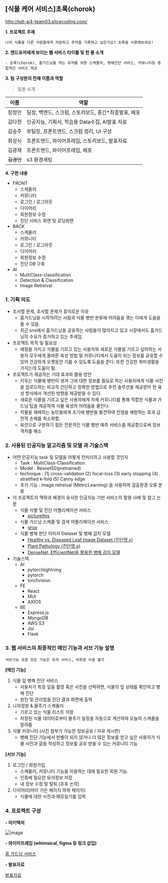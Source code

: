 ## [식물 케어 서비스]초록(chorok)
http://kdt-ai4-team03.elicecoding.com/

**1. 프로젝트 주제**

    나의 식물을 다른 사람들에게 자랑하고 추억을 기록하고 싶은가요? 초록을 사용해보세요! 
**2. 엔드유저에게 보이는 웹 서비스 타이틀 및 한 줄 소개**

    - 초록(chorok), 홈가드닝을 하는 유저를 위한 스케줄러, 병해진단 서비스, 커뮤니티등 종합적인 서비스 제공

**3. 팀 구성원의 전체 이름과 역할**

>팀원 소개

| 이름 | 역할 |
| ------ | ------ |
| 장정민 | 팀장, 백엔드, 스크럼, 스토리보드, 중간*최종발표, 배포 |
| 김다현 | 인공지능, 기획서,  학습용 Data수집, AI발표 자료 |
| 김승주 | 부팀장, 프론트엔드, 스크럼 정리, UI 구성 |
| 최성식 | 프론트엔드, 와이어프레임, 스토리보드, 발표자료 |
| 김광재 | 프론트엔드, 와이어프레임, 배포 |
| ~~김경빈~~ | s3 환경세팅 |



**4. 구현 내용**

* FRONT
  - 스케줄러
  - 커뮤니티
  - 로그인 / 로그아웃
  - 다이어리
  - 회원정보 수정
  - 진단 서비스 화면 및 로딩화면
* BACK
  - 스케줄러
  - 커뮤니티
  - 로그인 / 로그아웃
  - 다이어리
  - 회원정보 수정
  - 진단 DB 구축
* AI
  - MultiClass-classification
  - Detection & Classification
  - Image Retreival
    

### 1. 기획 의도

- 조사할 문제, 조사할 문제가 흥미로운 이유
    - 홈가드닝을 시작하려는 사람과 식물 병반 분류에 어려움을 겪는 이에게 도움을 줄 수 있음.
    - 최근 sns에서 홈가드닝을 공유하는 사람들이 많아지고 있고 시장에서도 홈가드닝의 수요가 증가하고 있는 추세임.
- 프로젝트 목적 및 필요성
    - 애정을 가지고 식물을 기르고 있는 사용자와 새로운 식물을 기르고 싶어하는 사용자 모두에게 올바른 육성 방법 및 커뮤니티에서 도움이 되는 정보를 공유할 수 있어 건강하게 오랫동안 기를 수 있도록 도움을 준다. 또한 건강한 취미생활을 가지는데 도움이 됨.
- 프로젝트가 제공하는 기대 효과와 활용 방안
    - 키우는 식물에 병반이 생겨 그에 대한 정보를 필요로 하는 사용자에게 식물 사진을 업로드하는 비교적 간단하고 정확한 방법으로 추천 솔루션을 제공받아 현 육성 방식에서 개선된 방향을 제공받을 수 있다.
    - 새로운 식물을 기르고 싶은 사용자에게 자체 커뮤니티를 통해 적합한 식물과 가드닝 팁을 제공하여 식물 육성의 어려움을 줄인다.
    - 작물을 재배하는 농민들에게 조기에 병반을 발견하여 전염을 예방하는 효과 금전적 손해를 최소화함.
    - 육안으로 구분하기 힘든 전문적인 식물 병반 예측 서비스를 제공함으로써 정보 격차를 해소

### 2. 사용된 인공지능 알고리즘 및 모델 과 기술스택

- 어떤 인공지능  task 및 모델을 어떻게 전처리하고 사용할 것인지
    - Task : MultiClass-Classification
    - Model : Resnet50(pretrained)
    - technique : (1) cross-validation
                  (2) focal-loss
                  (3) early stopping
                  (4) stratified k-fold
                  (5) Canny edge
    - 추가 기능 : image retreival (MetricLearning) 을 사용하여 검출환경 오류 분류
- 이 프로젝트의 맥락과 배경이 유사한 인공지능 기반 서비스의 활용 사례 및 참고 논문
    - 식물 식별 및 진단 어플리케이션 서비스
        - [picturethis](https://www.picturethisai.com/ko/app)
    - 식물 가드닝 스케줄 및 검색 어플리케이션 서비스
        - [groo](https://groo.pro/)
    - 식물 병해 판단 이미지 Dataset 및 병해 감지 모델
        - [Healthy vs. Diseased Leaf Image Dataset (진단명 x)](https://www.kaggle.com/datasets/amandam1/healthy-vs-diseased-leaf-image-dataset)
        - [Plant Pathology (진단명 o)](https://www.kaggle.com/datasets/jirkaborovec/plant-pathology-fgvc78-640px)
        - [DenseNet, EfficientNet을 활용한 병해 감지 모델](https://www.kaggle.com/code/tarunpaparaju/plant-pathology-2020-eda-models/notebook)
- 기술스택
    - AI
        - pytorchlightning
        - pytorch
        - torchvision
    - FE
        - React
        - MUI
        - AXIOS
    - BE
        - Express.js
        - MongoDB
        - AWS S3
        - Joi
        - Flask


### 3. 웹 서비스의 최종적인 메인 기능과 서브 기능 설명

`서브기능 포함 모든 기능은 유저 서비스, 비회원 이용 불가`

**[메인 기능]** 

1. 식물 잎 병해 진단 서비스
    - 사용자가 특정 잎을 촬영 혹은 사진을 선택하면, 식물의 잎 상태를 확인하고 병해 진단
    - 원인 및 관리법을 진단 결과 화면에 출력
2. 나의정원 & 물주기 스케줄러
    - 기르고 있는 식물 리스트 저장
    - 저장된 식물 데이터로부터 물주기 일정을 자동으로 계산하여 오늘의 스케줄을 알려줌
3. 식물 커뮤니티 (사진 첨부가 가능한 정보공유 / 자유 게시판)
    - 병해 진단 기능에서 판별이 되지 않거나 더 많은 정보를 얻고 싶은 사용자가 식물 사진과 글을 작성하고 정보를 공유 받을 수 있는 커뮤니티 기능

**[서브 기능]**

1. 로그인 / 회원가입
    - 스케줄러, 커뮤니티 기능을 이용하는 데에 필요한 회원 기능.
    - 인증에 필요한 유저정보 저장
    - 내 정보 수정 및 탈퇴 (추후 논의)
2. 다이어리(마이 가든 페이지 하위 페이지)
    - 식물에 대한 사진과 메모일기를 입력


### 4. 프로젝트 구성

**- 아키텍처**  

![image](https://user-images.githubusercontent.com/59358910/179131804-4b206ee1-d5cd-4baa-831f-c134590bec78.png)

**- 와이어프레임 (whimsical, figma 등 링크 삽입)**  

[홈 가드닝 서비스](https://www.figma.com/file/SKzPDJz4YnIaKR5Zs2MNLc/%EA%B0%80%EB%93%9C%EB%8B%9D%EC%96%B4%ED%94%8C)


**- 발표자료**   

[발표자료](https://www.canva.com/design/DAFE9vuSwhM/vd35SL43Z3m64qT0kkWFGQ/edit?utm_content=DAFE9vuSwhM&utm_campaign=designshare&utm_medium=link2&utm_source=sharebutton)

